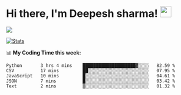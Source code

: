 # Hi there, I'm Deepesh sharma! <img src="https://raw.githubusercontent.com/MartinHeinz/MartinHeinz/master/wave.gif" width="30px">

![](https://camo.githubusercontent.com/992babdffd8c74a1502de375fbdf7e4d54773242/68747470733a2f2f6d656469612e67697068792e636f6d2f6d656469612f53576f536b4e36447854737a71494b4571762f67697068792e676966)

[![Stats](https://github-readme-stats.vercel.app/api?username=deepeshhsharma&show_icons=true&theme=radical)](https://github-readme-stats.vercel.app/api?username=deepeshhsharma&show_icons=true&theme=radical)&nbsp; &nbsp; &nbsp; &nbsp; &nbsp; &nbsp; &nbsp; &nbsp; &nbsp; &nbsp; 

📊 **My Coding Time this week:**
<!--START_SECTION:waka-->
```text
Python       3 hrs 4 mins    ████████████████████▓░░░░   82.59 % 
CSV          17 mins         ██░░░░░░░░░░░░░░░░░░░░░░░   07.95 % 
JavaScript   10 mins         █░░░░░░░░░░░░░░░░░░░░░░░░   04.61 % 
JSON         7 mins          █░░░░░░░░░░░░░░░░░░░░░░░░   03.42 % 
Text         2 mins          ▒░░░░░░░░░░░░░░░░░░░░░░░░   01.32 % 
```
<!--END_SECTION:waka-->
